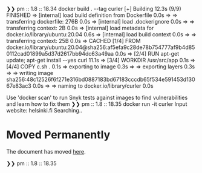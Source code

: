 ❯❯ pm :: 1.8 :: 18.34  docker build . --tag curler
[+] Building 12.3s (9/9) FINISHED
 => [internal] load build definition from Dockerfile                                                                                0.0s
 => => transferring dockerfile: 276B                                                                                                0.0s
 => [internal] load .dockerignore                                                                                                   0.0s
 => => transferring context: 2B                                                                                                     0.0s
 => [internal] load metadata for docker.io/library/ubuntu:20.04                                                                     0.6s
 => [internal] load build context                                                                                                   0.0s
 => => transferring context: 25B                                                                                                    0.0s
 => CACHED [1/4] FROM docker.io/library/ubuntu:20.04@sha256:af5efa9c28de78b754777af9b4d850112cad01899a5d37d2617bb94dc63a49aa        0.0s
 => [2/4] RUN apt-get update; apt-get install --yes curl                                                                           11.1s
 => [3/4] WORKDIR /usr/src/app                                                                                                      0.1s
 => [4/4] COPY c.sh .                                                                                                               0.1s
 => exporting to image                                                                                                              0.3s
 => => exporting layers                                                                                                             0.3s
 => => writing image sha256:48c12526f6f271e316bd0887183bd67183cccdb65f534e591453d13067e83ac3                                        0.0s
 => => naming to docker.io/library/curler                                                                                           0.0s

Use 'docker scan' to run Snyk tests against images to find vulnerabilities and learn how to fix them
❯❯ pm :: 1.8 :: 18.35  docker run -it curler
Input website:
helsinki.fi
Searching..
<!DOCTYPE HTML PUBLIC "-//IETF//DTD HTML 2.0//EN">
<html><head>
<title>301 Moved Permanently</title>
</head><body>
<h1>Moved Permanently</h1>
<p>The document has moved <a href="https://www.helsinki.fi/">here</a>.</p>
</body></html>
❯❯ pm :: 1.8 :: 18.35